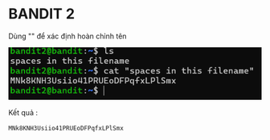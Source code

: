 # BANDIT 2

Dùng "" để xác định hoàn chỉnh tên 

![](easy_game.png)

Kết quả :
```
MNk8KNH3Usiio41PRUEoDFPqfxLPlSmx
```

